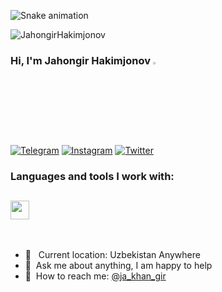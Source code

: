 ![Snake animation](https://github.com/mirsaid-mirzohidov/mirsaid-mirzohidov/blob/output/github-contribution-grid-snake.svg)


<p align="left"> <img src="https://komarev.com/ghpvc/?username=JahongirHakimjonov&label=Profile%20views&color=0e75b6&style=flat" alt="JahongirHakimjonov" /> </p>

### Hi, I'm Jahongir Hakimjonov <img src="https://media.giphy.com/media/hvRJCLFzcasrR4ia7z/giphy.gif" width="3%">

[![Telegram](https://camo.githubusercontent.com/cf4ed981404024c1adfc79d5575c4edf1836c4fe36b24b03383ece888cef7e29/68747470733a2f2f696d672e736869656c64732e696f2f62616467652f54656c656772616d2d3243413545303f7374796c653d666f722d7468652d6261646765266c6f676f3d74656c656772616d266c6f676f436f6c6f723d7768697465)](https://t.me/ja_khan_gir) [![Instagram](https://img.shields.io/badge/Instagram-%23E4405F.svg?logo=Instagram&logoColor=white)](https://instagram.com/ja_khan_gir) [![Twitter](https://img.shields.io/badge/Twitter-%231DA1F2.svg?logo=Twitter&logoColor=white)](https://twitter.com/@ja_khan_gir)


### Languages and tools I work with:


<code><img class="image-class" src="https://s3.dualstack.us-east-2.amazonaws.com/pythondotorg-assets/media/community/logos/python-logo-only.png" width="30px"></code>
<code><img src="https://brandslogos.com/wp-content/uploads/images/large/django-logo.png" width="30px" style="mix-blend-mode: lighten"></code>
<code><img src="https://www.postgresql.org/media/img/about/press/elephant.png" width="35px" style="mix-blend-mode: lighten"></code>
<code><img src="https://img.icons8.com/?size=48&id=20909&format=png" width="40px" style="mix-blend-mode: lighten"></code>
<code><img src="https://img.icons8.com/?size=48&id=21278&format=png" width="42px" style="mix-blend-mode: lighten"></code>



<br />

- 📍 &nbsp; Current location: Uzbekistan Anywhere
- 📝&nbsp; Ask me about anything, I am happy to help
- 📨&nbsp; How to reach me: [@ja_khan_gir](https://instagram.com/ja_khan_gir)
